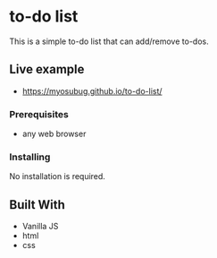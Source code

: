 # to-do list

This is a simple to-do list that can add/remove to-dos.

## Live example

* https://myosubug.github.io/to-do-list/

### Prerequisites

* any web browser

### Installing

No installation is required.

## Built With

* Vanilla JS
* html
* css


